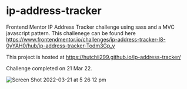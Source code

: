 # ip-address-tracker
Frontend Mentor IP Address Tracker challenge using sass and a MVC javascript pattern.
This challenege can be found here https://www.frontendmentor.io/challenges/ip-address-tracker-I8-0yYAH0/hub/ip-address-tracker-Todm3Gp_y

This project is hosted at https://hutchii299.github.io/ip-address-tracker/

Challenge completed on 21 Mar 22.

![Screen Shot 2022-03-21 at 5 26 12 pm](https://user-images.githubusercontent.com/81597737/159219457-14daddee-7d99-446b-a550-61ccfdd93f0d.png)
